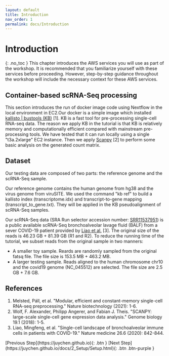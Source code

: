 ```yaml
---
layout: default
title: Introduction
nav_order: 1
permalink: docs/Introduction
---
```


# Introduction
{: .no_toc }
This chapter introduces the AWS services you will use as part of the workshop. It is recommended that you familiarize yourself with these services before proceeding. However, step-by-step guidance throughout the workshop will include the necessary context for these AWS services.

## Container-based scRNA-Seq processing
This section introduces the run of docker image code using Nextflow in the local environment in EC2.Our docker is a simple image which installed [kallisto | bustools (KB)](https://www.kallistobus.tools) [1]. KB is a fast tool for pre-processing single-cell RNA-seq data. The reason we apply KB in the tutorial is that KB is relatively memory and computationally efficient compared with mainstream pre-processing tools. We have tested that it can run locally using a single "t3a.2xlarge" EC2 instance. Then we apply [Scanpy](https://scanpy.readthedocs.io/en/stable/) [2] to perform some basic analysis on the generated count matrix.

## Dataset

Our testing data are composed of two parts: the reference genome and the scRNA-Seq sample.

Our reference genome contains the human genome from hg38 and the virus genome from viruSITE. We used the command "kb ref" to build a kallisto index (transcriptome.idx) and transcript-to-gene mapping (transcript_to_gene.txt). They will be applied in the KB pseudoalignment of scRNA-Seq samples.

Our scRNA-Seq data (SRA Run selector accession number: [SRR11537951](https://www-ncbi-nlm-nih-gov.ezproxy.u-pec.fr/Traces/study/?acc=SRR11537951)) is a public available scRNA-Seq bronchoalveolar lavage fluid (BALF) from a sever COVID-19 patient provided by [Liao et al.](https://doi.org/10.1038/s41591-020-0901-9) [3]. The original size of the reads is 46.23 GB + 81.39 GB (R1 and R2). To reduce the running time of the tutorial, we subset reads from the original sample in two manners: 
- A smaller toy sample. Reards are randomly sampled from the original fatsq file. The file size is 153.5 MB + 463.2 MB.
- A larger testing sample. Reads aligned to the human chromosome chr10 and the covid19 genome (NC_045512) are selected. The file size are 2.5 GB + 7.6 GB.


## References
1. Melsted, Páll, et al. "Modular, efficient and constant-memory single-cell RNA-seq preprocessing." Nature biotechnology (2021): 1-6.
2. Wolf, F. Alexander, Philipp Angerer, and Fabian J. Theis. "SCANPY: large-scale single-cell gene expression data analysis." Genome biology 19.1 (2018): 1-5.
3. Liao, Mingfeng, et al. "Single-cell landscape of bronchoalveolar immune cells in patients with COVID-19." Nature medicine 26.6 (2020): 842-844.

<div class="code-example" markdown="1">
[Previous Step](https://juychen.github.io){: .btn }
[Next Step](https://juychen.github.io/docs/2_Setup/Setup.html){: .btn .btn-purple }
</div>